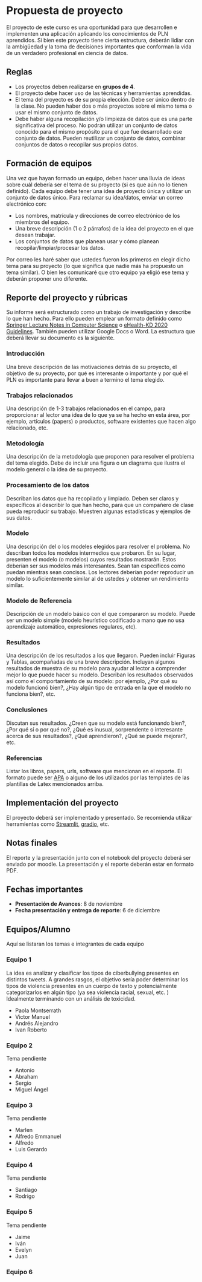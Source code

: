 # Propuesta de proyecto

El proyecto de este curso es una oportunidad para que desarrollen e implementen una aplicación aplicando los conocimientos de PLN aprendidos. Si bien este proyecto tiene cierta estructura, deberán lidiar con la ambigüedad y la toma de decisiones importantes que conforman la vida de un verdadero profesional en ciencia de datos.

## Reglas

* Los proyectos deben realizarse en **grupos de 4**.
* El proyecto debe hacer uso de las técnicas y herramientas aprendidas.
* El tema del proyecto es de su propia elección. Debe ser único dentro de la clase. No pueden haber dos o más proyectos sobre el mismo tema o usar el mismo conjunto de datos.
* Debe haber alguna recopilación y/o limpieza de datos que es una parte significativa del proceso. No podrán utilizar un conjunto de datos conocido para el mismo propósito para el que fue desarrollado ese conjunto de datos. Pueden reutilizar un conjunto de datos, combinar conjuntos de datos o recopilar sus propios datos.

## Formación de equipos

Una vez que hayan formado un equipo, deben hacer una lluvia de ideas sobre cuál debería ser el tema de su proyecto (si es que aún no lo tienen definido). Cada equipo debe tener una idea de proyecto única y utilizar un conjunto de datos único. Para reclamar su idea/datos, enviar un correo electrónico con:

* Los nombres, matrícula y direcciones de correo electrónico de los miembros del equipo.
* Una breve descripción (1 o 2 párrafos) de la idea del proyecto en el que desean trabajar.
* Los conjuntos de datos que planean usar y cómo planean recopilar/limpiar/procesar los datos.

Por correo les haré saber que ustedes fueron los primeros en elegir dicho tema para su proyecto (lo que significa que nadie más ha propuesto un tema similar). O bien les comunicaré que otro equipo ya eligió ese tema y deberán proponer uno diferente.

## Reporte del proyecto y rúbricas

Su informe será estructurado como un trabajo de investigación y describe lo que han hecho. Para ello pueden emplear un formato definido como [Springer Lecture Notes in Computer Science](https://es.overleaf.com/latex/templates/springer-lecture-notes-in-computer-science/kzwwpvhwnvfj) o [eHealth-KD 2020 Guidelines](https://www.overleaf.com/latex/templates/ehealth-kd-2020-guidelines/vtjwhbggjzyg). También pueden utilizar Google Docs o Word. La estructura que deberá llevar su documento es la siguiente.

### Introducción
Una breve descripción de las motivaciones detrás de su proyecto, el objetivo de su proyecto, por qué es interesante o importante y por qué el PLN es importante para llevar a buen a termino el tema elegido.

### Trabajos relacionados
Una descripción de 1-3 trabajos relacionados en el campo, para proporcionar al lector una idea de lo que ya se ha hecho en esta área, por ejemplo, artículos (papers) o productos, software existentes que hacen algo relacionado, etc.

### Metodología
Una descripción de la metodología que proponen para resolver el problema del tema elegido. Debe de incluir una figura o un diagrama que ilustra el modelo general o la idea de su proyecto.

### Procesamiento de los datos
Describan los datos que ha recopilado y limpiado. Deben ser claros y específicos al describir lo que han hecho, para que un compañero de clase pueda reproducir su trabajo. Muestren algunas estadísticas y ejemplos de sus datos.

### Modelo
Una descripción del o los modeles elegidos para resolver el problema. No describan todos los modelos intermedios que probaron. En su lugar, presenten el modelo (o modelos) cuyos resultados mostrarán. Estos deberían ser sus modelos más interesantes. Sean tan específicos como puedan mientras sean concisos. Los lectores deberían poder reproducir un modelo lo suficientemente similar al de ustedes y obtener un rendimiento similar.

### Modelo de Referencia
Descripción de un modelo básico con el que compararon su modelo. Puede ser un modelo simple (modelo heurístico codificado a mano que no usa aprendizaje automático, expresiones regulares, etc).

### Resultados
Una descripción de los resultados a los que llegaron. Pueden incluir Figuras y Tablas, acompañadas de una breve descripción. Incluyan algunos resultados de muestra de su modelo para ayudar al lector a comprender mejor lo que puede hacer su modelo. Describan los resultados observados así como el comportamiento de su modelo: por ejemplo, ¿Por qué su modelo funcionó bien?, ¿Hay algún tipo de entrada en la que el modelo no funciona bien?, etc.

### Conclusiones
Discutan sus resultados. ¿Creen que su modelo está funcionando bien?, ¿Por qué sí o por qué no?, ¿Qué es inusual, sorprendente o interesante acerca de sus resultados?, ¿Qué aprendieron?, ¿Qué se puede mejorar?, etc.

### Referencias
Listar los libros, papers, urls, software que mencionan en el reporte. El formato puede ser [APA](https://apastyle.apa.org/style-grammar-guidelines/references/examples) o alguno de los utilizados por las templates de las plantillas de Latex mencionados arriba.

## Implementación del proyecto
El proyecto deberá ser implementado y presentado. Se recomienda utilizar herramientas como [Streamlit](https://streamlit.io/), [gradio](https://gradio.app/), etc.

## Notas finales
El reporte y la presentación junto con el notebook del proyecto deberá ser enviado por moodle. La presentación y el reporte deberán estar en formato PDF.

## Fechas importantes

* **Presentación de Avances**: 8 de noviembre
* **Fecha presentación y entrega de reporte**: 6 de diciembre

## Equipos/Alumno
Aquí se listaran los temas e integrantes de cada equipo

### Equipo 1

La idea es analizar y clasificar los tipos de ciberbullying presentes en distintos tweets. A grandes rasgos, el objetivo sería poder determinar los tipos de violencia presentes en un cuerpo de texto y potencialmente categorizarlos en algún tipo (ya sea violencia racial, sexual, etc. ) Idealmente terminando con un análisis de toxicidad.

*  Paola Montserrath
*  Victor Manuel
*  Andrés Alejandro
*  Ivan Roberto

### Equipo 2

Tema pendiente

*  Antonio
*  Abraham
*  Sergio
*  Miguel Ángel

### Equipo 3

Tema pendiente

*  Marlen
*  Alfredo Emmanuel
*  Alfredo
*  Luis Gerardo

### Equipo 4

Tema pendiente

*  Santiago
*  Rodrigo

### Equipo 5

Tema pendiente

*  Jaime
*  Iván
*  Evelyn
*  Juan

### Equipo 6

